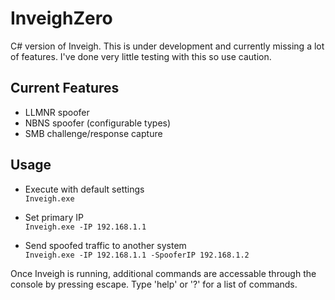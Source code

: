 # **InveighZero**

C# version of Inveigh. This is under development and currently missing a lot of features. I've done very little testing with this so use caution.

## Current Features  
* LLMNR spoofer  
* NBNS spoofer (configurable types)  
* SMB challenge/response capture  

## Usage

* Execute with default settings  
`Inveigh.exe`

* Set primary IP   
`Inveigh.exe -IP 192.168.1.1`

* Send spoofed traffic to another system   
`Inveigh.exe -IP 192.168.1.1 -SpooferIP 192.168.1.2`

Once Inveigh is running, additional commands are accessable through the console by pressing escape. Type 'help' or '?' for a list of commands.  